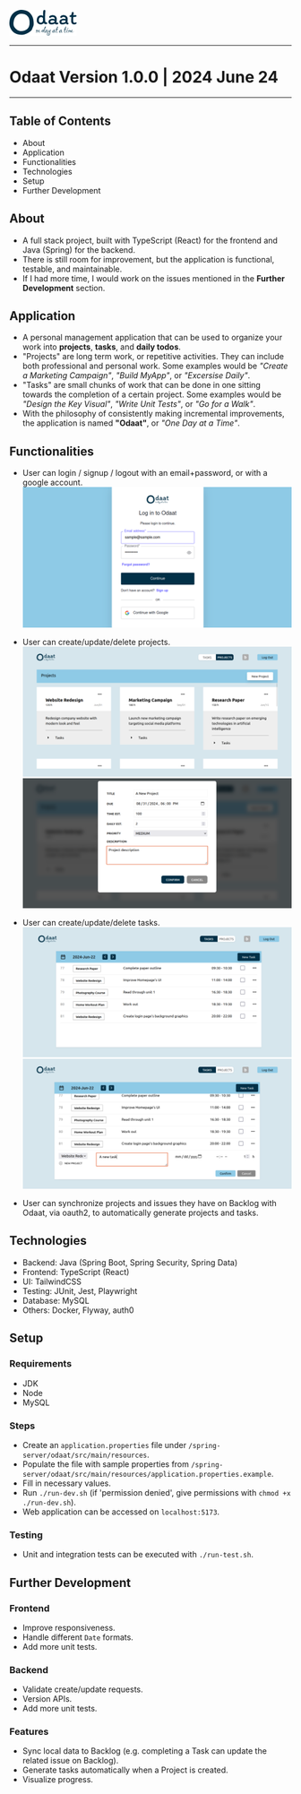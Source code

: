 ![Logo](./readme_images/demo/logo.png)

---
# Odaat Version 1.0.0 | 2024 June 24
---

## Table of Contents
- About
- Application
- Functionalities
- Technologies
- Setup
- Further Development

## About
- A full stack project, built with TypeScript (React) for the frontend and Java (Spring) for the backend.
- There is still room for improvement, but the application is functional, testable, and maintainable.
- If I had more time, I would work on the issues mentioned in the **Further Development** section.

## Application
- A personal management application that can be used to organize your work into **projects**, **tasks**, and **daily todos**.
- "Projects" are long term work, or repetitive activities. They can include both professional and personal work. Some examples would be *"Create a Marketing Campaign"*, *"Build MyApp"*, or *"Excersise Daily"*.
- "Tasks" are small chunks of work that can be done in one sitting towards the completion of a certain project. Some examples would be *"Design the Key Visual"*, *"Write Unit Tests"*, or *"Go for a Walk"*.
- With the philosophy of consistently making incremental improvements, the application is named **"Odaat"**, or *"One Day at a Time"*.

## Functionalities
- User can login / signup / logout with an email+password, or with a google account.
![Login Page](./readme_images/demo/login.png)

- User can create/update/delete projects.
![Projects Page](./readme_images/demo/projects.png)
![Create Project](./readme_images/demo/projects_create.png)

- User can create/update/delete tasks.
![Tasks Page](./readme_images/demo/tasks.png)
![Create Tasks](./readme_images/demo/tasks_create.png)

- User can synchronize projects and issues they have on Backlog with Odaat, via oauth2, to automatically generate projects and tasks.

## Technologies
- Backend:  Java (Spring Boot, Spring Security, Spring Data)
- Frontend: TypeScript (React)
- UI:       TailwindCSS
- Testing:  JUnit, Jest, Playwright
- Database: MySQL
- Others:   Docker, Flyway, auth0

## Setup
### Requirements
- JDK
- Node
- MySQL

### Steps
- Create an `application.properties` file under `/spring-server/odaat/src/main/resources`.
- Populate the file with sample properties from `/spring-server/odaat/src/main/resources/application.properties.example`.
- Fill in necessary values.
- Run `./run-dev.sh` (if 'permission denied', give permissions with `chmod +x ./run-dev.sh`).
- Web application can be accessed on `localhost:5173`.

### Testing
- Unit and integration tests can be executed with `./run-test.sh`.

## Further Development
### Frontend
- Improve responsiveness.
- Handle different `Date` formats.
- Add more unit tests.

### Backend
- Validate create/update requests.
- Version APIs.
- Add more unit tests.

### Features
- Sync local data to Backlog (e.g. completing a Task can update the related issue on Backlog).
- Generate tasks automatically when a Project is created.
- Visualize progress.
